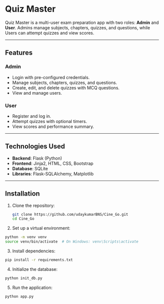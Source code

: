 # Quiz Master

Quiz Master is a multi-user exam preparation app with two roles: **Admin** and **User**. Admins manage subjects, chapters, quizzes, and questions, while Users can attempt quizzes and view scores.

---

## Features

### Admin
- Login with pre-configured credentials.
- Manage subjects, chapters, quizzes, and questions.
- Create, edit, and delete quizzes with MCQ questions.
- View and manage users.

### User
- Register and log in.
- Attempt quizzes with optional timers.
- View scores and performance summary.

---

## Technologies Used

- **Backend**: Flask (Python)
- **Frontend**: Jinja2, HTML, CSS, Bootstrap
- **Database**: SQLite
- **Libraries**: Flask-SQLAlchemy, Matplotlib

---

## Installation

1. Clone the repository:
   ```bash
   git clone https://github.com/udaykumarBNS/Cine_Go.git
   cd Cine_Go
   ```
2. Set up a virtual environment:
  ```bash
  python -m venv venv
  source venv/bin/activate  # On Windows: venv\Scripts\activate
  ```
3. Install dependencies:
  ```bash
  pip install -r requirements.txt
  ```
4. Initialize the database:
  ```bash
  python init_db.py
  ```
5. Run the application:
  ```bash
  python app.py
  ```
